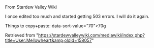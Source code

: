 From Stardew Valley Wiki

I once edited too much and started getting 503 errors. I will do it again.

Things to copy+paste: data-sort-value="70"&gt;70g

Retrieved from "https://stardewvalleywiki.com/mediawiki/index.php?title=User:Mellowheart&amp;oldid=158057"